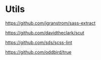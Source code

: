 # Utils

https://github.com/jgranstrom/sass-extract

https://github.com/davidtheclark/scut

https://github.com/sds/scss-lint

https://github.com/oddbird/true
